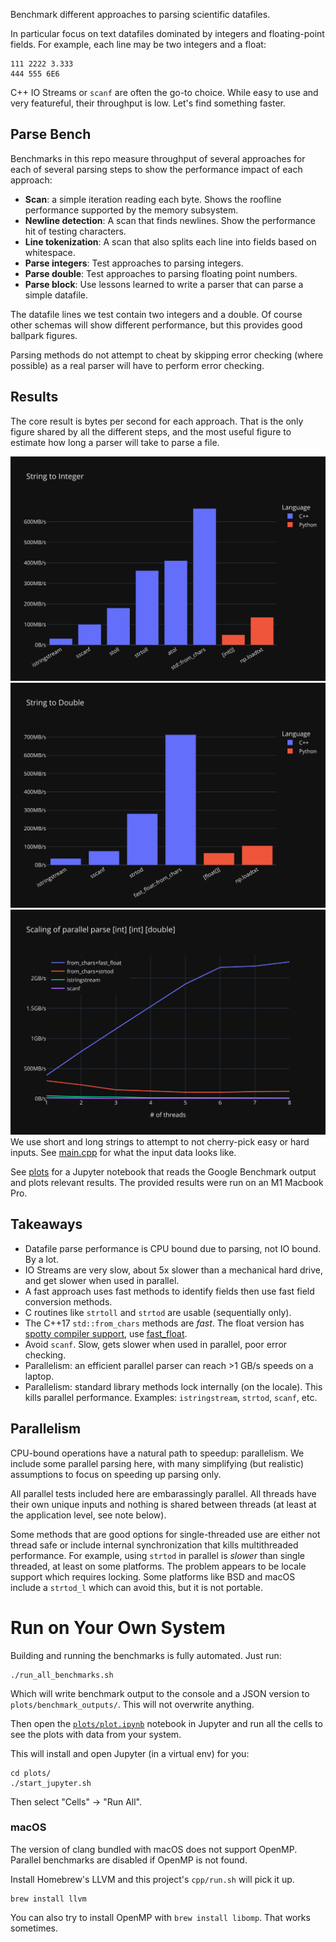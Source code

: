 Benchmark different approaches to parsing scientific datafiles.

In particular focus on text datafiles dominated by integers and floating-point fields. For example, each line may be two integers and a float:
```
111 2222 3.333
444 555 6E6
```

C++ IO Streams or `scanf` are often the go-to choice. While easy to use and very featureful, their throughput is low.
Let's find something faster.

## Parse Bench

Benchmarks in this repo measure throughput of several approaches for each of several parsing steps to show the performance impact of each approach:
 * **Scan**: a simple iteration reading each byte. Shows the roofline performance supported by the memory subsystem.
 * **Newline detection**: A scan that finds newlines. Show the performance hit of testing characters.
 * **Line tokenization**: A scan that also splits each line into fields based on whitespace.
 * **Parse integers**: Test approaches to parsing integers.
 * **Parse double**: Test approaches to parsing floating point numbers.
 * **Parse block**: Use lessons learned to write a parser that can parse a simple datafile.

The datafile lines we test contain two integers and a double. Of course other schemas will show different performance, but this provides good ballpark figures.

Parsing methods do not attempt to cheat by skipping error checking (where possible) as a real parser will have to perform error checking.

## Results

The core result is bytes per second for each approach. That is the only figure shared by all the different steps, and the most useful figure to estimate how long a parser will take to parse a file.

![string to integer conversion](plots/string-to-integer.svg)
![string to double conversion](plots/string-to-double.svg)
![parallel parse scaling](plots/parallel-parse-scaling.svg)
We use short and long strings to attempt to not cherry-pick easy or hard inputs. See [main.cpp](main.cpp) for what the input data looks like.

See [plots](plots/plot.ipynb) for a Jupyter notebook that reads the Google Benchmark output and plots relevant results. The provided results were run on an M1 Macbook Pro.

## Takeaways

* Datafile parse performance is CPU bound due to parsing, not IO bound. By a lot.
* IO Streams are very slow, about 5x slower than a mechanical hard drive, and get slower when used in parallel.
* A fast approach uses fast methods to identify fields then use fast field conversion methods.
* C routines like `strtoll` and `strtod` are usable (sequentially only).
* The C++17 `std::from_chars` methods are *fast*. The float version has [spotty compiler support](https://en.cppreference.com/w/cpp/compiler_support/17), use [fast_float](https://github.com/fastfloat/fast_float).
* Avoid `scanf`. Slow, gets slower when used in parallel, poor error checking.
* Parallelism: an efficient parallel parser can reach >1 GB/s speeds on a laptop.
* Parallelism: standard library methods lock internally (on the locale). This kills parallel performance. Examples: `istringstream`, `strtod`, `scanf`, etc.

## Parallelism

CPU-bound operations have a natural path to speedup: parallelism. We include some parallel parsing here, with many simplifying (but realistic) assumptions to focus on speeding up parsing only.

All parallel tests included here are embarassingly parallel. All threads have their own unique inputs and nothing is shared between threads (at least at the application level, see note below).

Some methods that are good options for single-threaded use are either not thread safe or include internal synchronization that kills multithreaded performance.
For example, using `strtod` in parallel is *slower* than single threaded, at least on some platforms. The problem appears to be locale support which requires locking. Some platforms like BSD and macOS include a `strtod_l` which can avoid this, but it is not portable.

# Run on Your Own System

Building and running the benchmarks is fully automated. Just run:

```shell
./run_all_benchmarks.sh
```

Which will write benchmark output to the console and a JSON version to `plots/benchmark_outputs/`. This will not overwrite anything.

Then open the [`plots/plot.ipynb`](plots/plot.ipynb) notebook in Jupyter and run all the cells to see the plots with data from your system.

This will install and open Jupyter (in a virtual env) for you:
```shell
cd plots/
./start_jupyter.sh
```
Then select "Cells" -> "Run All".

### macOS
The version of clang bundled with macOS does not support OpenMP. Parallel benchmarks are disabled if OpenMP is not found.

Install Homebrew's LLVM and this project's `cpp/run.sh` will pick it up.
```shell
brew install llvm
```

You can also try to install OpenMP with `brew install libomp`. That works sometimes. 